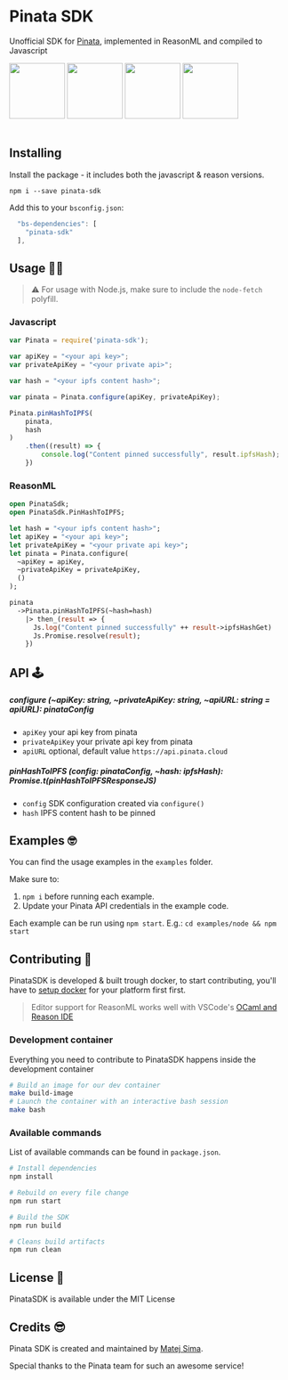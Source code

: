 # Pinata SDK 

Unofficial SDK for [Pinata](https://pinata.cloud), implemented in ReasonML and compiled to Javascript

<div float="left">
  <img src="https://cdn-images-1.medium.com/max/1200/1*BTGStLRXsQUbkp0t-oxJhQ.png" width="100" />
  <img src="https://upload.wikimedia.org/wikipedia/commons/thumb/1/18/Ipfs-logo-1024-ice-text.png/220px-Ipfs-logo-1024-ice-text.png" width="100" />
  <img src="https://cdn-images-1.medium.com/max/1050/1*rFOtAIWjbeAyNNFcW029bQ.png" width="100" /> 
  <img src="https://upload.wikimedia.org/wikipedia/commons/6/6a/JavaScript-logo.png" width="100" /> 
  
</div>
<br/>

## Installing

Install the package - it includes both the javascript & reason versions.
```
npm i --save pinata-sdk
```

Add this to your `bsconfig.json`:
```javascript
  "bs-dependencies": [
    "pinata-sdk"  
  ],
```

## Usage 👩‍💻

> ⚠️ For usage with Node.js, make sure to include the `node-fetch` polyfill. 

### Javascript

```javascript
var Pinata = require('pinata-sdk');

var apiKey = "<your api key>";
var privateApiKey = "<your private api>";

var hash = "<your ipfs content hash>";

var pinata = Pinata.configure(apiKey, privateApiKey);

Pinata.pinHashToIPFS(
    pinata,
    hash
)
    .then((result) => {
        console.log("Content pinned successfully", result.ipfsHash);
    })
```

### ReasonML

```ocaml
open PinataSdk;
open PinataSdk.PinHashToIPFS;

let hash = "<your ipfs content hash>";
let apiKey = "<your api key>";
let privateApiKey = "<your private api key>";
let pinata = Pinata.configure(
  ~apiKey = apiKey,
  ~privateApiKey = privateApiKey,
  ()
);

pinata
  ->Pinata.pinHashToIPFS(~hash=hash)
    |> then_(result => {
      Js.log("Content pinned successfully" ++ result->ipfsHashGet)
      Js.Promise.resolve(result);
    })
```

## API 🕹

##### configure (~apiKey: string, ~privateApiKey: string, ~apiURL: string = apiURL): pinataConfig

- `apiKey` your api key from pinata
- `privateApiKey` your private api key from pinata
- `apiURL` optional, default value `https://api.pinata.cloud`

##### pinHashToIPFS (config: pinataConfig, ~hash: ipfsHash): Promise.t(pinHashToIPFSResponseJS)

- `config` SDK configuration created via `configure()`
- `hash` IPFS content hash to be pinned

## Examples 🤓

You can find the usage examples in the `examples` folder.

Make sure to:
1. `npm i` before running each example.
2. Update your Pinata API credentials in the example code.

Each example can be run using `npm start`. E.g.: `cd examples/node && npm start`

## Contributing 🔧

PinataSDK is developed & built trough docker, to start contributing, you'll have to [setup docker](https://www.docker.com) for your platform first first. 
> Editor support for ReasonML works well with VSCode's [OCaml and Reason IDE](https://marketplace.visualstudio.com/items?itemName=freebroccolo.reasonml)

### Development container

Everything you need to contribute to PinataSDK happens inside the development container

```bash
# Build an image for our dev container
make build-image
# Launch the container with an interactive bash session
make bash
```

### Available commands

List of available commands can be found in `package.json`.

```bash
# Install dependencies
npm install

# Rebuild on every file change
npm run start

# Build the SDK
npm run build

# Cleans build artifacts
npm run clean
```

## License 📃

PinataSDK is available under the MIT License

## Credits 😎

Pinata SDK is created and maintained by [Matej Sima](https://t.me/maht0rz).

Special thanks to the Pinata team for such an awesome service!



